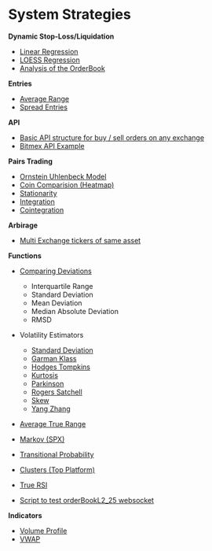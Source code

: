 # System Strategies


**Dynamic Stop-Loss/Liquidation**

- [Linear Regression](https://github.com/369geofreeman/system_strategies/blob/main/Stop_loss_detection/Linear_Regression_for_Stops/linear_regression.ipynb)
- [LOESS Regression](https://github.com/369geofreeman/system_strategies/blob/main/Stop_loss_detection/LOESS_for_stops/LOESS_for_stops.ipynb)
- [Analysis of the OrderBook](https://github.com/369geofreeman/system_strategies/blob/main/Stop_loss_detection/order_books/order_book_inflow.ipynb)

**Entries**

- [Average Range](https://github.com/369geofreeman/system_strategies/blob/main/entries/average_range_entries.py)
- [Spread Entries](https://github.com/369geofreeman/system_strategies/blob/main/entries/spread_entries.ipynb)

**API**

- [Basic API structure for buy / sell orders on any exchange](https://github.com/369geofreeman/system_strategies/blob/main/API/buy_sell_exchange.py)
- [Bitmex API Example](https://github.com/369geofreeman/system_strategies/blob/main/API/bitmex_api_exp.py)

**Pairs Trading**

- [Ornstein Uhlenbeck Model](https://github.com/369geofreeman/system_strategies/tree/main/pairs_trading/Ornstein-Uhlenbeck)
- [Coin Comparision (Heatmap)](https://github.com/369geofreeman/system_strategies/blob/main/pairs_trading/coin_compaire.py)
- [Stationarity](https://github.com/369geofreeman/system_strategies/blob/main/pairs_trading/stationarity.py)
- [Integration](https://github.com/369geofreeman/system_strategies/blob/main/pairs_trading/integration.py)
- [Cointegration](https://github.com/369geofreeman/system_strategies/blob/main/pairs_trading/cointegration.py)

**Arbirage**

- [Multi Exchange tickers of same asset](https://github.com/369geofreeman/system_strategies/blob/main/arbitrage/multi_exchange/multi_exchange.py)

**Functions**

- [Comparing Deviations](https://github.com/369geofreeman/system_strategies/blob/main/functions/comparing_deviations/)
    - Interquartile Range
    - Standard Deviation
    - Mean Deviation
    - Median Absolute Deviation
    - RMSD

- Volatility Estimators

    - [Standard Deviation](https://github.com/369geofreeman/system_strategies/blob/main/functions/volatility/std_dev.ipynb)
    - [Garman Klass](https://github.com/369geofreeman/system_strategies/blob/main/functions/volatility/garmanKlass.ipynb)
    - [Hodges Tompkins](https://github.com/369geofreeman/system_strategies/blob/main/functions/volatility/hodgesTompkins.ipynb)
    - [Kurtosis](https://github.com/369geofreeman/system_strategies/blob/main/functions/volatility/kurtosis.ipynb)
    - [Parkinson](https://github.com/369geofreeman/system_strategies/blob/main/functions/volatility/parkinson.ipynb)
    - [Rogers Satchell](https://github.com/369geofreeman/system_strategies/blob/main/functions/volatility/rogers_satchell.ipynb)
    - [Skew](https://github.com/369geofreeman/system_strategies/blob/main/functions/volatility/skew.ipynb)
    - [Yang Zhang](https://github.com/369geofreeman/system_strategies/blob/main/functions/volatility/yang_zhang.ipynb)

- [Average True Range](https://github.com/369geofreeman/system_strategies/blob/main/functions/average_true_range.py)
- [Markov (SPX)](https://github.com/369geofreeman/system_strategies/blob/main/functions/markov_spx)
- [Transitional Probability](https://github.com/369geofreeman/system_strategies/blob/main/functions/transitional_probability.py)
- [Clusters (Top Platform)](https://github.com/369geofreeman/system_strategies/blob/main/functions/clusters.py)
- [True RSI](https://github.com/369geofreeman/system_strategies/blob/main/functions/true_rsi.py)
- [Script to test orderBookL2_25 websocket](https://github.com/369geofreeman/system_strategies/blob/main/Stop_loss_detection/order_books/websocket_order_book.py)

**Indicators**

- [Volume Profile](https://github.com/369geofreeman/system_strategies/blob/main/indicators/volume_profile.py)
- [VWAP](https://github.com/369geofreeman/system_strategies/blob/main/indicators/vwap.py)